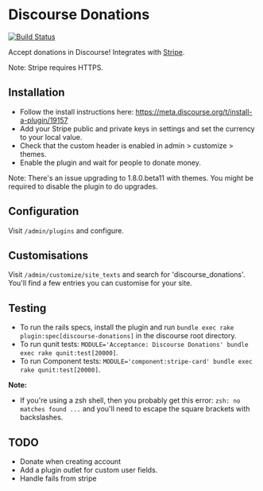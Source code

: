 # Discourse Donations

[![Build Status](https://travis-ci.org/choiceaustralia/discourse-donations.svg?branch=master)](https://travis-ci.org/choiceaustralia/discourse-donations)

Accept donations in Discourse! Integrates with [Stripe](https://stripe.com).

Note: Stripe requires HTTPS.

## Installation

* Follow the install instructions here: https://meta.discourse.org/t/install-a-plugin/19157
* Add your Stripe public and private keys in settings and set the currency to your local value.
* Check that the custom header is enabled in admin > customize > themes.
* Enable the plugin and wait for people to donate money.

Note: There's an issue upgrading to 1.8.0.beta11 with themes. You might be required to disable the plugin to do upgrades.


## Configuration

Visit `/admin/plugins` and configure.

## Customisations

Visit `/admin/customize/site_texts` and search for 'discourse_donations'. You'll find a few entries you can customise for your site.

## Testing

* To run the rails specs, install the plugin and run `bundle exec rake plugin:spec[discourse-donations]` in the discourse root directory.
* To run qunit tests: `MODULE='Acceptance: Discourse Donations' bundle exec rake qunit:test[20000]`.
* To run Component tests: `MODULE='component:stripe-card' bundle exec rake qunit:test[20000]`.

**Note:**

* If you're using a zsh shell, then you probably get this error: `zsh: no matches found ...` and you'll need to escape the square brackets with backslashes.

## TODO

* Donate when creating account
* Add a plugin outlet for custom user fields.
* Handle fails from stripe
